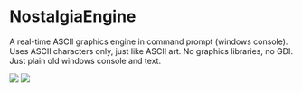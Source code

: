 # NostalgiaEngine
A real-time ASCII graphics engine in command prompt (windows console). Uses ASCII characters only, just like ASCII art. No graphics libraries, no GDI. Just plain old windows console and text.

<img src="https://lh3.googleusercontent.com/d/1MSkoUra-ikXVTm11CZvRQ0rVxH7LT3O3">
<img src="https://lh3.googleusercontent.com/d/1Ehc9vtt5g_1ok_lX1soGly7VD6OSqKb0">


